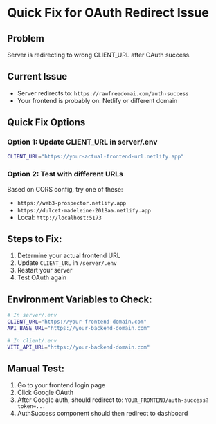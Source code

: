 # Quick Fix for OAuth Redirect Issue

## Problem
Server is redirecting to wrong CLIENT_URL after OAuth success.

## Current Issue
- Server redirects to: `https://rawfreedomai.com/auth-success`
- Your frontend is probably on: Netlify or different domain

## Quick Fix Options

### Option 1: Update CLIENT_URL in server/.env
```bash
CLIENT_URL="https://your-actual-frontend-url.netlify.app"
```

### Option 2: Test with different URLs
Based on CORS config, try one of these:
- `https://web3-prospector.netlify.app`
- `https://dulcet-madeleine-2018aa.netlify.app`
- Local: `http://localhost:5173`

## Steps to Fix:
1. Determine your actual frontend URL
2. Update `CLIENT_URL` in `/server/.env`
3. Restart your server
4. Test OAuth again

## Environment Variables to Check:
```bash
# In server/.env
CLIENT_URL="https://your-frontend-domain.com"
API_BASE_URL="https://your-backend-domain.com"

# In client/.env  
VITE_API_URL="https://your-backend-domain.com"
```

## Manual Test:
1. Go to your frontend login page
2. Click Google OAuth
3. After Google auth, should redirect to: `YOUR_FRONTEND/auth-success?token=...`
4. AuthSuccess component should then redirect to dashboard